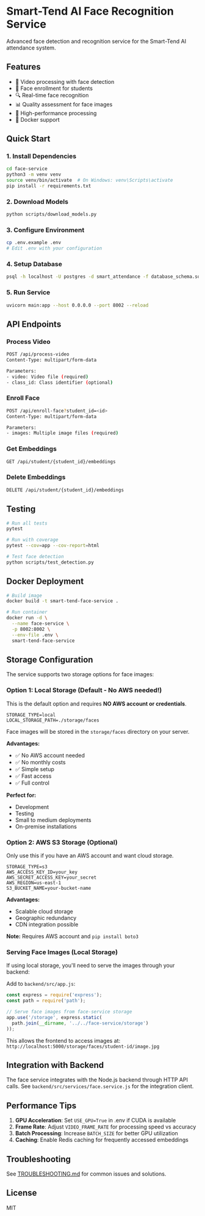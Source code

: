 # Smart-Tend AI Face Recognition Service

Advanced face detection and recognition service for the Smart-Tend AI attendance system.

## Features

- 🎥 Video processing with face detection
- 👤 Face enrollment for students
- 🔍 Real-time face recognition
- 📊 Quality assessment for face images
- 🚀 High-performance processing
- 🐳 Docker support

## Quick Start

### 1. Install Dependencies

```bash
cd face-service
python3 -m venv venv
source venv/bin/activate  # On Windows: venv\Scripts\activate
pip install -r requirements.txt
```

### 2. Download Models

```bash
python scripts/download_models.py
```

### 3. Configure Environment

```bash
cp .env.example .env
# Edit .env with your configuration
```

### 4. Setup Database

```bash
psql -h localhost -U postgres -d smart_attendance -f database_schema.sql
```

### 5. Run Service

```bash
uvicorn main:app --host 0.0.0.0 --port 8002 --reload
```

## API Endpoints

### Process Video
```bash
POST /api/process-video
Content-Type: multipart/form-data

Parameters:
- video: Video file (required)
- class_id: Class identifier (optional)
```

### Enroll Face
```bash
POST /api/enroll-face?student_id=<id>
Content-Type: multipart/form-data

Parameters:
- images: Multiple image files (required)
```

### Get Embeddings
```bash
GET /api/student/{student_id}/embeddings
```

### Delete Embeddings
```bash
DELETE /api/student/{student_id}/embeddings
```

## Testing

```bash
# Run all tests
pytest

# Run with coverage
pytest --cov=app --cov-report=html

# Test face detection
python scripts/test_detection.py
```

## Docker Deployment

```bash
# Build image
docker build -t smart-tend-face-service .

# Run container
docker run -d \
  --name face-service \
  -p 8002:8002 \
  --env-file .env \
  smart-tend-face-service
```

## Storage Configuration

The service supports two storage options for face images:

### Option 1: Local Storage (Default - No AWS needed!)

This is the default option and requires **NO AWS account or credentials**.

```env
STORAGE_TYPE=local
LOCAL_STORAGE_PATH=./storage/faces
```

Face images will be stored in the `storage/faces` directory on your server.

**Advantages:**
- ✅ No AWS account needed
- ✅ No monthly costs
- ✅ Simple setup
- ✅ Fast access
- ✅ Full control

**Perfect for:**
- Development
- Testing
- Small to medium deployments
- On-premise installations

### Option 2: AWS S3 Storage (Optional)

Only use this if you have an AWS account and want cloud storage.

```env
STORAGE_TYPE=s3
AWS_ACCESS_KEY_ID=your_key
AWS_SECRET_ACCESS_KEY=your_secret
AWS_REGION=us-east-1
S3_BUCKET_NAME=your-bucket-name
```

**Advantages:**
- Scalable cloud storage
- Geographic redundancy
- CDN integration possible

**Note:** Requires AWS account and `pip install boto3`

### Serving Face Images (Local Storage)

If using local storage, you'll need to serve the images through your backend:

Add to `backend/src/app.js`:

```javascript
const express = require('express');
const path = require('path');

// Serve face images from face-service storage
app.use('/storage', express.static(
  path.join(__dirname, '../../face-service/storage')
));
```

This allows the frontend to access images at: `http://localhost:5000/storage/faces/student-id/image.jpg`

## Integration with Backend

The face service integrates with the Node.js backend through HTTP API calls. See `backend/src/services/face.service.js` for the integration client.

## Performance Tips

1. **GPU Acceleration**: Set `USE_GPU=True` in .env if CUDA is available
2. **Frame Rate**: Adjust `VIDEO_FRAME_RATE` for processing speed vs accuracy
3. **Batch Processing**: Increase `BATCH_SIZE` for better GPU utilization
4. **Caching**: Enable Redis caching for frequently accessed embeddings

## Troubleshooting

See [TROUBLESHOOTING.md](../docs/TROUBLESHOOTING.md) for common issues and solutions.

## License

MIT